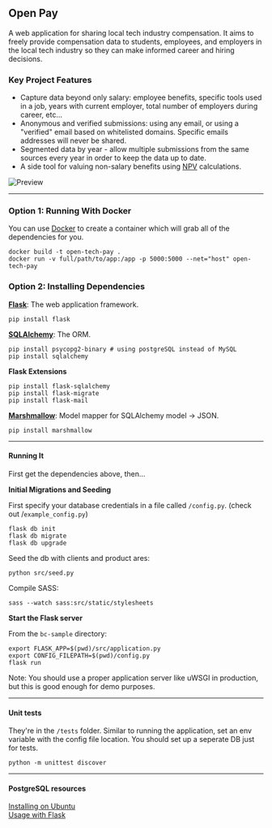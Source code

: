 ## Open Pay
A web application for sharing local tech industry compensation. It aims to freely provide compensation data to students, employees, and employers in the local tech industry
 so they can make informed career and hiring decisions.

### Key Project Features

- Capture data beyond only salary:
 employee benefits, specific tools used in a job, years with current employer, total number of employers during career, etc...
- Anonymous and verified submissions: using any email, or using a "verified" email based on whitelisted domains. Specific emails addresses will never be shared.
- Segmented data by year - allow multiple submissions from the same sources every year in order to keep the data up to date.
- A side tool for valuing non-salary benefits using [NPV](https://www.investopedia.com/terms/n/npv.asp) calculations.

![Preview](https://github.com/olestourko/open-pay/raw/master/preview.png)

---

### Option 1: Running With Docker 

You can use [Docker](https://www.docker.com) to create a container which will grab all of the dependencies for you.
  
```
docker build -t open-tech-pay .
docker run -v full/path/to/app:/app -p 5000:5000 --net="host" open-tech-pay
```


### Option 2: Installing Dependencies


**[Flask](http://flask.pocoo.org/docs/0.12/quickstart/)**: The web application framework.

```
pip install flask
```

**[SQLAlchemy](https://www.sqlalchemy.org/)**: The ORM.

```
pip install psycopg2-binary # using postgreSQL instead of MySQL
pip install sqlalchemy
```

**Flask Extensions**

```
pip install flask-sqlalchemy
pip install flask-migrate
pip install flask-mail
```

**[Marshmallow](https://marshmallow.readthedocs.io/en/latest/)**:  Model mapper for SQLAlchemy model -> JSON.

```
pip install marshmallow
```

---

#### Running It

First get the dependencies above, then...

**Initial Migrations and Seeding**

First specify your database credentials in a file called `/config.py`. (check out /`example_config.py`)

```
flask db init
flask db migrate
flask db upgrade
```

Seed the db with clients and product ares:

```
python src/seed.py
```

Compile SASS:
```
sass --watch sass:src/static/stylesheets
```

**Start the Flask server**

From the `bc-sample` directory:
```
export FLASK_APP=$(pwd)/src/application.py
export CONFIG_FILEPATH=$(pwd)/config.py
flask run
```
Note: You should use a proper application server like uWSGI in production, but this is good enough for demo purposes.

---

#### Unit tests
They're in the `/tests` folder. Similar to running the application, set an env variable with the config file location. You should set up a seperate DB just for tests.
```
python -m unittest discover
```

---

#### PostgreSQL resources

[Installing on Ubuntu](https://www.digitalocean.com/community/tutorials/how-to-install-and-use-postgresql-on-ubuntu-16-04)  
[Usage with Flask](https://suhas.org/sqlalchemy-tutorial/)